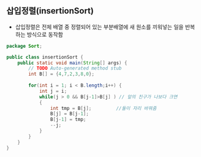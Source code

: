 ## 삽입정렬(insertionSort)
- 삽입정렬은 전체 배열 중 정렬되어 있는 부분배열에 새 원소를 끼워넣는 일을 반복하는 방식으로 동작함

```java
package Sort;

public class insertionSort {
	public static void main(String[] args) {
		// TODO Auto-generated method stub
		int B[] = {4,7,2,3,8,0};
		
		for(int i = 1; i < B.length;i++) {
			int j = i;
			while(j > 0 && B[j-1]>B[j] ) // 앞의 친구가 나보다 크면 
			{
				int tmp = B[j];			//둘이 자리 바꿔줌
				B[j] = B[j-1];
				B[j-1] = tmp;
				--j;
			}
		}
	}
}

```
